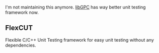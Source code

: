 I'm not maintaining this anymore. [libGPC](https://github.com/PrinssiFiestas/libGPC) has way better unit testing framework now.

## FlexCUT

Flexible C/C++ Unit Testing framework for easy unit testing without any dependencies. 
